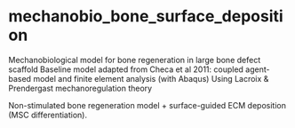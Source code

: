 # mechanobio_bone_surface_deposition

Mechanobiological model for bone regeneration in large bone defect scaffold
Baseline model adapted from Checa et al 2011: coupled agent-based model and finite element analysis (with Abaqus)
Using Lacroix & Prendergast mechanoregulation theory

Non-stimulated bone regeneration model + surface-guided ECM deposition (MSC differentiation).
